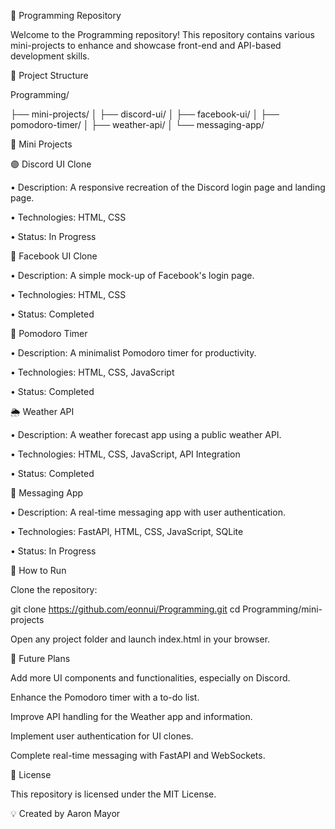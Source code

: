 📂 Programming Repository

Welcome to the Programming repository! This repository contains various mini-projects to enhance and showcase front-end and API-based development skills.

📁 Project Structure

Programming/

├── mini-projects/
│   ├── discord-ui/
│   ├── facebook-ui/
│   ├── pomodoro-timer/
│   ├── weather-api/
│   └── messaging-app/

📌 Mini Projects

🟣 Discord UI Clone

• Description: A responsive recreation of the Discord login page and landing page.

• Technologies: HTML, CSS

• Status: In Progress

🔵 Facebook UI Clone

• Description: A simple mock-up of Facebook's login page.

• Technologies: HTML, CSS

• Status: Completed

🍅 Pomodoro Timer

• Description: A minimalist Pomodoro timer for productivity.

• Technologies: HTML, CSS, JavaScript

• Status: Completed

🌦️ Weather API

• Description: A weather forecast app using a public weather API.

• Technologies: HTML, CSS, JavaScript, API Integration

• Status: Completed

💬 Messaging App

• Description: A real-time messaging app with user authentication.

• Technologies: FastAPI, HTML, CSS, JavaScript, SQLite

• Status: In Progress

🚀 How to Run

Clone the repository:

git clone https://github.com/eonnui/Programming.git
cd Programming/mini-projects

Open any project folder and launch index.html in your browser.

📖 Future Plans

Add more UI components and functionalities, especially on Discord.

Enhance the Pomodoro timer with a to-do list.

Improve API handling for the Weather app and information.

Implement user authentication for UI clones.

Complete real-time messaging with FastAPI and WebSockets.

📜 License

This repository is licensed under the MIT License.

💡 Created by Aaron Mayor

